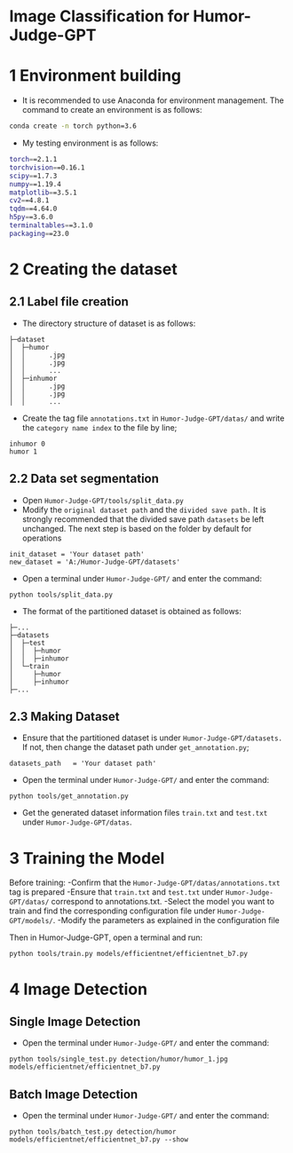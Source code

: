 Image Classification for Humor-Judge-GPT
===========================
# 1 Environment building
- It is recommended to use Anaconda for environment management. The command to create an environment is as follows:
```bash
conda create -n torch python=3.6
```

- My testing environment is as follows:
```bash
torch==2.1.1
torchvision==0.16.1
scipy==1.7.3
numpy==1.19.4
matplotlib==3.5.1
cv2==4.8.1
tqdm==4.64.0
h5py==3.6.0
terminaltables==3.1.0
packaging==23.0
```
# 2 Creating the dataset
## 2.1 Label file creation

- The directory structure of dataset is as follows:

```
├─dataset
│  ├─humor
│  │      .jpg
│  │      .jpg
│  │      ...
│  ├─inhumor
│  │      .jpg
│  │      .jpg
│  │      ...

```
- Create the tag file `annotations.txt` in `Humor-Judge-GPT/datas/` and write the `category name index` to the file by line;
```
inhumor 0
humor 1
```
## 2.2 Data set segmentation
- Open `Humor-Judge-GPT/tools/split_data.py`
- Modify the `original dataset path` and the `divided save path.` It is strongly recommended that the divided save path `datasets` be left unchanged. The next step is based on the folder by default for operations
```
init_dataset = 'Your dataset path'
new_dataset = 'A:/Humor-Judge-GPT/datasets'
```
- Open a terminal under `Humor-Judge-GPT/` and enter the command:
```
python tools/split_data.py
```
- The format of the partitioned dataset is obtained as follows:
```
├─...
├─datasets
│  ├─test
│  │  ├─humor
│  │  ├─inhumor
│  └─train
│     ├─humor
│     ├─inhumor
├─...
```
## 2.3 Making Dataset
- Ensure that the partitioned dataset is under `Humor-Judge-GPT/datasets.` If not, then change the dataset path under `get_annotation.py`;
```
datasets_path   = 'Your dataset path'
```
- Open the terminal under `Humor-Judge-GPT/` and enter the command:
```
python tools/get_annotation.py
```
- Get the generated dataset information files `train.txt` and `test.txt` under `Humor-Judge-GPT/datas`.

# 3 Training the Model

Before training:
-Confirm that the `Humor-Judge-GPT/datas/annotations.txt` tag is prepared
-Ensure that `train.txt` and `test.txt` under `Humor-Judge-GPT/datas/` correspond to annotations.txt.
-Select the model you want to train and find the corresponding configuration file under `Humor-Judge-GPT/models/`.
-Modify the parameters as explained in the configuration file

Then in Humor-Judge-GPT, open a terminal and run:
```
python tools/train.py models/efficientnet/efficientnet_b7.py
```

# 4 Image Detection

## Single Image Detection
- Open the terminal under `Humor-Judge-GPT/` and enter the command:
```
python tools/single_test.py detection/humor/humor_1.jpg models/efficientnet/efficientnet_b7.py
```

## Batch Image Detection
- Open the terminal under `Humor-Judge-GPT/` and enter the command:
```
python tools/batch_test.py detection/humor models/efficientnet/efficientnet_b7.py --show
```

